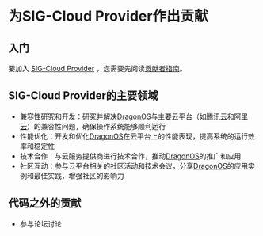 # 为SIG-Cloud Provider作出贡献

## 入门

要加入 [SIG-Cloud Provider](./README.md) ，您需要先阅读[贡献者指南](https://community.dragonos.org/contributors/)。

## SIG-Cloud Provider的主要领域

- 兼容性研究和开发：研究并解决[DragonOS](https://dragonos.org/)与主要云平台（如[腾讯云](https://cloud.tencent.com/)和[阿里云](https://cn.aliyun.com/)）的兼容性问题，确保操作系统能够顺利运行
- 性能优化：开发和优化[DragonOS](https://dragonos.org/)在云平台上的性能表现，提高系统的运行效率和稳定性
- 技术合作：与云服务提供商进行技术合作，推动[DragonOS](https://dragonos.org/)的推广和应用
- 社区互动：参与云平台相关的社区活动和技术会议，分享[DragonOS](https://dragonos.org/)的应用实例和最佳实践，增强社区的影响力

## 代码之外的贡献

- 参与论坛讨论
